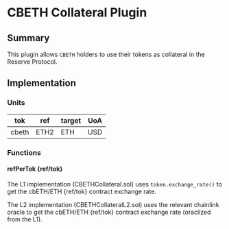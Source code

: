 # CBETH Collateral Plugin

## Summary

This plugin allows `CBETH` holders to use their tokens as collateral in the Reserve Protocol.

## Implementation

### Units

| tok   | ref  | target | UoA |
| ----- | ---- | ------ | --- |
| cbeth | ETH2 | ETH    | USD |

### Functions

#### refPerTok {ref/tok}

The L1 implementation (CBETHCollateral.sol) uses `token.exchange_rate()` to get the cbETH/ETH {ref/tok} contract exchange rate.

The L2 implementation (CBETHCollateralL2.sol) uses the relevant chainlink oracle to get the cbETH/ETH {ref/tok} contract exchange rate (oraclized from the L1).
